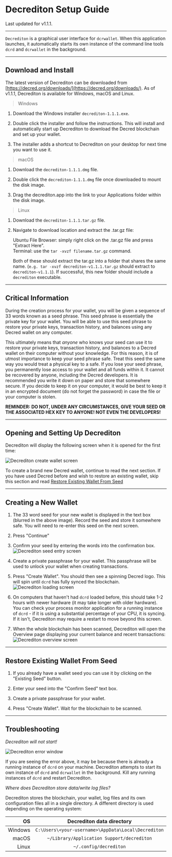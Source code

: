 # Decrediton Setup Guide 

Last updated for v1.1.1.

---

`Decrediton` is a graphical user interface for `dcrwallet`. When this application launches, it automatically starts its own instance of the command line tools `dcrd` and `dcrwallet` in the background.

---

## Download and Install 

The latest version of Decrediton can be downloaded from [https://decred.org/downloads/](https://decred.org/downloads/). As of v1.1.1, Decrediton is available for Windows, macOS and Linux.

> Windows

1. Download the Windows installer `decrediton-1.1.1.exe`.

1. Double click the installer and follow the instructions. This will install and automatically start up Decrediton to download the Decred blockchain and set up your wallet.

1. The installer adds a shortcut to Decrediton on your desktop for next time you want to use it.

> macOS

1. Download the `decrediton-1.1.1.dmg` file.

1. Double click the `decrediton-1.1.1.dmg` file once downloaded to mount the disk image.

1. Drag the decrediton.app into the link to your Applications folder within the disk image.

> Linux

1. Download the `decrediton-1.1.1.tar.gz` file.

1. Navigate to download location and extract the .tar.gz file:

    Ubuntu File Browser: simply right click on the .tar.gz file and press "Extract Here". <br />
    Terminal: use the `tar -xvzf filename.tar.gz` command.

    Both of these should extract the tar.gz into a folder that shares the same name. (`e.g. tar -xvzf decrediton-v1.1.1.tar.gz` should extract to `decrediton-v1.1.1`). If successful, this new folder should include a `decrediton` executable.

---

## Critical Information 

During the creation process for your wallet, you will be given a sequence of 33 words known as a seed phrase. This seed phrase is essentially the private key for your wallet. You will be able to use this seed phrase to restore your private keys, transaction history, and balances using any Decred wallet on any computer. 

This ultimately means that *anyone* who knows your seed can use it to restore your private keys, transaction history, and balances to a Decred wallet on their computer without your knowledge. For this reason, it is of utmost importance to keep your seed phrase safe. Treat this seed the same way you would treat a physical key to a safe. If you lose your seed phrase, you permanently lose access to your wallet and all funds within it. It cannot be recovered by anyone, including the Decred developers. It is recommended you write it down on paper and store that somewhere secure. If you decide to keep it on your computer, it would be best to keep it in an encrypted document (do not forget the password) in case the file or your computer is stolen.

**REMINDER: DO NOT, UNDER ANY CIRCUMSTANCES, GIVE YOUR SEED OR THE ASSOCIATED HEX KEY TO ANYONE! NOT EVEN THE DEVELOPERS!**

---

## Opening and Setting Up Decrediton

Decrediton will display the following screen when it is opened for the first time:

![Decrediton create wallet screen](/img/decrediton/create-wallet.jpg)

To create a brand new Decred wallet, continue to read the next section. If you have used Decred before and wish to restore an existing wallet, skip this section and read [Restore Existing Wallet From Seed](/getting-started/user-guides/decrediton-setup.md#restore-existing-wallet-from-seed)

---

## Creating a New Wallet

1. The 33 word seed for your new wallet is displayed in the text box (blurred in the above image). Record the seed and store it somewhere safe. You will need to re-enter this seed on the next screen.

1. Press "Continue"

1. Confirm your seed by entering the words into the confirmation box.
![Decrediton seed entry screen](/img/decrediton/seed-entered.jpg)

1. Create a private passphrase for your wallet. This passphrase will be used to unlock your wallet when creating transactions.

1. Press "Create Wallet". You should then see a spinning Decred logo. This will spin until `dcrd` has fully synced the blockchain.
![Decrediton loading screen](/img/decrediton/loading.jpg)

1.  On computers that haven't had `dcrd` loaded before, this should take 1-2 hours with newer hardware (it may take longer with older hardware). You can check your process monitor application for a running instance of `dcrd` - if it is using a substantial percentage of your CPU, it is syncing. If it isn't, Decrediton may require a restart to move beyond this screen.

1. When the whole blockchain has been scanned, Decrediton will open the Overview page displaying your current balance and recent transactions:
![Decrediton overview screen](/img/decrediton/open-wallet.jpg)

---

## Restore Existing Wallet From Seed

1. If you already have a wallet seed you can use it by clicking on the "Existing Seed" button.

1. Enter your seed into the "Confirm Seed" text box.

1. Create a private passphrase for your wallet.

1. Press "Create Wallet". Wait for the blockchain to be scanned.

---

## Troubleshooting

*Decrediton will not start!*

![Decrediton error window](/img/decrediton/dcrd-error.jpg)

If you are seeing the error above, it may be because there is already a running instance of `dcrd` on your machine. Decrediton attempts to start its own instance of `dcrd` and `dcrwallet` in the background. Kill any running instances of `dcrd` and restart Decrediton.

*Where does Decrediton store data/write log files?*

Decrediton stores the blockchain, your wallet, log files and its own configuration files all in a single directory. A different directory is used depending on the operating system:

| OS      | Decrediton data directory                           |
| -------:|:---------------------------------------------------:|
| Windows | `C:\Users\<your-username>\AppData\Local\Decrediton` |
| macOS   | `~/Library/Application Support/decrediton`          |
| Linux   | `~/.config/decrediton`                              |
